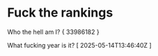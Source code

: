 # Fuck the rankings

Who the hell am I?
{ 33986182 }

What fucking year is it?
[ 2025-05-14T13:46:40Z ]
